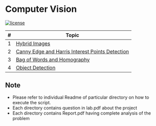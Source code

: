 # Computer Vision
[![license](https://img.shields.io/github/license/mashape/apistatus.svg)](https://opensource.org/licenses/MIT)


| #  |  Topic |
|---|---|
|1|<a href="Hybrid_Images">Hybrid Images</a>|
|2|<a href="Edge_and_Corner_Detection">Canny Edge and Harris Interest Points Detection</a>|
|3|<a href="Bag_of_Words_and_Homography">Bag of Words and Homography</a>|
|4|<a href="Object_Detection">Object Detection</a>|


Note
----
* Please refer to individual Readme of particular directory on how to execute the script.
* Each directory contains question in lab.pdf about the project
* Each directory contains Report.pdf having complete analysis of the problem
